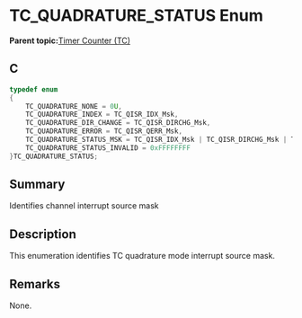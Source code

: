 # TC\_QUADRATURE\_STATUS Enum

**Parent topic:**[Timer Counter \(TC\)](GUID-B7C79854-BBCD-49B3-9EA3-C379E6A5FCE0.md)

## C

```c
typedef enum
{
    TC_QUADRATURE_NONE = 0U,
    TC_QUADRATURE_INDEX = TC_QISR_IDX_Msk,
    TC_QUADRATURE_DIR_CHANGE = TC_QISR_DIRCHG_Msk,
    TC_QUADRATURE_ERROR = TC_QISR_QERR_Msk,
    TC_QUADRATURE_STATUS_MSK = TC_QISR_IDX_Msk | TC_QISR_DIRCHG_Msk | TC_QISR_QERR_Msk,
    TC_QUADRATURE_STATUS_INVALID = 0xFFFFFFFF
}TC_QUADRATURE_STATUS;

```

## Summary

Identifies channel interrupt source mask

## Description

This enumeration identifies TC quadrature mode interrupt source mask.

## Remarks

None.

